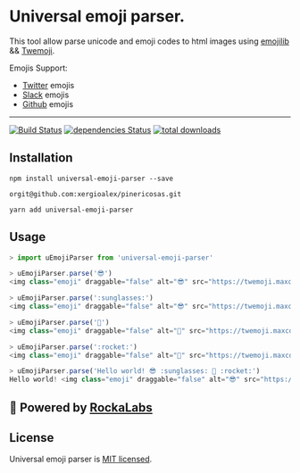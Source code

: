 # Universal emoji parser.

This tool allow parse unicode and emoji codes to html images using [emojilib](https://github.com/muan/emojilib) && [Twemoji](https://github.com/twitter/twemoji).

Emojis Support:
- [Twitter](https://twitter.com/) emojis
- [Slack](https://slack.com/) emojis
- [Github](https://github.com/) emojis

---

[![Build Status](https://travis-ci.org/RockaLabs/universal-emoji-parser.svg?branch=master)](https://travis-ci.org/RockaLabs/universal-emoji-parser)
[![dependencies Status](https://david-dm.org/RockaLabs/universal-emoji-parser/status.svg)](https://david-dm.org/RockaLabs/universal-emoji-parser)
[![total downloads](https://img.shields.io/npm/dt/universal-emoji-parser.svg)](https://www.npmjs.com/package/universal-emoji-parser)



## Installation

```
npm install universal-emoji-parser --save

orgit@github.com:xergioalex/pinericosas.git

yarn add universal-emoji-parser
```

## Usage

```javascript
> import uEmojiParser from 'universal-emoji-parser'

> uEmojiParser.parse('😎')
<img class="emoji" draggable="false" alt="😎" src="https://twemoji.maxcdn.com/v/12.1.2/72x72/1f60e.png"/>

> uEmojiParser.parse(':sunglasses:')
<img class="emoji" draggable="false" alt="😎" src="https://twemoji.maxcdn.com/v/12.1.2/72x72/1f60e.png"/>

> uEmojiParser.parse('🚀')
<img class="emoji" draggable="false" alt="🚀" src="https://twemoji.maxcdn.com/v/12.1.2/72x72/1f680.png"/>

> uEmojiParser.parse(':rocket:')
<img class="emoji" draggable="false" alt="🚀" src="https://twemoji.maxcdn.com/v/12.1.2/72x72/1f680.png"/>

> uEmojiParser.parse('Hello world! 😎 :sunglasses: 🚀 :rocket:')
Hello world! <img class="emoji" draggable="false" alt="😎" src="https://twemoji.maxcdn.com/v/12.1.2/72x72/1f60e.png"/> <img class="emoji" draggable="false" alt="😎" src="https://twemoji.maxcdn.com/v/12.1.2/72x72/1f60e.png"/> <img class="emoji" draggable="false" alt="🚀" src="https://twemoji.maxcdn.com/v/12.1.2/72x72/1f680.png"/> <img class="emoji" draggable="false" alt="🚀" src="https://twemoji.maxcdn.com/v/12.1.2/72x72/1f680.png"/>
```

## :electric_plug: Powered by [RockaLabs](https://rocka.co/)

## License

Universal emoji parser is [MIT licensed](./LICENSE).
